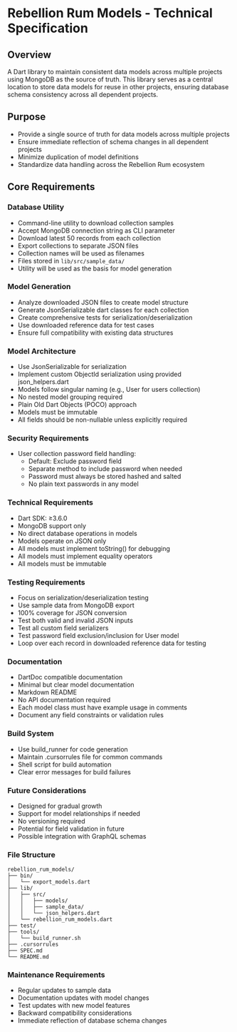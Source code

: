# Rebellion Rum Models - Technical Specification

## Overview
A Dart library to maintain consistent data models across multiple projects using MongoDB as the source of truth. This library serves as a central location to store data models for reuse in other projects, ensuring database schema consistency across all dependent projects.

## Purpose
- Provide a single source of truth for data models across multiple projects
- Ensure immediate reflection of schema changes in all dependent projects
- Minimize duplication of model definitions
- Standardize data handling across the Rebellion Rum ecosystem

## Core Requirements

### Database Utility
- Command-line utility to download collection samples
- Accept MongoDB connection string as CLI parameter
- Download latest 50 records from each collection
- Export collections to separate JSON files
- Collection names will be used as filenames
- Files stored in `lib/src/sample_data/`
- Utility will be used as the basis for model generation

### Model Generation
- Analyze downloaded JSON files to create model structure
- Generate JsonSerializable dart classes for each collection
- Create comprehensive tests for serialization/deserialization
- Use downloaded reference data for test cases
- Ensure full compatibility with existing data structures

### Model Architecture
- Use JsonSerializable for serialization
- Implement custom ObjectId serialization using provided json_helpers.dart
- Models follow singular naming (e.g., User for users collection)
- No nested model grouping required
- Plain Old Dart Objects (POCO) approach
- Models must be immutable
- All fields should be non-nullable unless explicitly required

### Security Requirements
- User collection password field handling:
  - Default: Exclude password field
  - Separate method to include password when needed
  - Password must always be stored hashed and salted
  - No plain text passwords in any model

### Technical Requirements
- Dart SDK: ≥3.6.0
- MongoDB support only
- No direct database operations in models
- Models operate on JSON only
- All models must implement toString() for debugging
- All models must implement equality operators
- All models must be immutable

### Testing Requirements
- Focus on serialization/deserialization testing
- Use sample data from MongoDB export
- 100% coverage for JSON conversion
- Test both valid and invalid JSON inputs
- Test all custom field serializers
- Test password field exclusion/inclusion for User model
- Loop over each record in downloaded reference data for testing

### Documentation
- DartDoc compatible documentation
- Minimal but clear model documentation
- Markdown README
- No API documentation required
- Each model class must have example usage in comments
- Document any field constraints or validation rules

### Build System
- Use build_runner for code generation
- Maintain .cursorrules file for common commands
- Shell script for build automation
- Clear error messages for build failures

### Future Considerations
- Designed for gradual growth
- Support for model relationships if needed
- No versioning required
- Potential for field validation in future
- Possible integration with GraphQL schemas

### File Structure
```
rebellion_rum_models/
├── bin/
│   └── export_models.dart
├── lib/
│   ├── src/
│   │   ├── models/
│   │   ├── sample_data/
│   │   └── json_helpers.dart
│   └── rebellion_rum_models.dart
├── test/
├── tools/
│   └── build_runner.sh
├── .cursorrules
├── SPEC.md
└── README.md
```

### Maintenance Requirements
- Regular updates to sample data
- Documentation updates with model changes
- Test updates with new model features
- Backward compatibility considerations
- Immediate reflection of database schema changes 